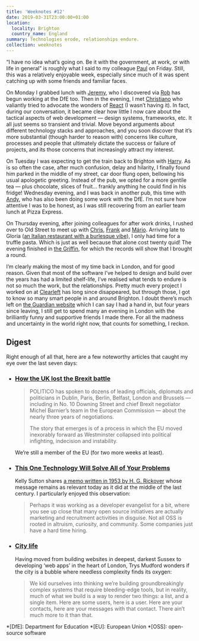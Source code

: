 ```yaml
---
title: 'Weeknotes #12'
date: 2019-03-31T23:00:00+01:00
location:
  locality: Brighton
  country_name: England
summary: Technologies erode, relationships endure.
collection: weeknotes
---
```

“I have no idea what’s going on. Be it with the government, at work, or with life in general” is roughly what I said to my colleague [Paul][1] on Friday. Still, this was a relatively enjoyable week, especially since much of it was spent catching up with some friends and familiar faces.

On Monday I grabbed lunch with [Jeremy][2], who I discovered via [Rob][3] has begun working at the DfE too. Then in the evening, I met [Christiano][4] who valiantly tried to advocate the wonders of [React][5] (I wasn’t having it). In fact, during our conversation, it became clear how little I now care about the tactical aspects of web development — design systems, frameworks, etc. It all just seems so transient and trivial. Move beyond arguments about different technology stacks and approaches, and you soon discover that it’s more substantial (though harder to reason with) concerns like culture, processes and people that ultimately dictate the success or failure of projects, and its those concerns that increasingly attract my interest.

On Tuesday I was expecting to get the train back to Brighton with [Harry][6]. As is so often the case, after much confusion, delay and hilarity, I finally found him parked in the middle of my street, car door flung open, bellowing his usual apologetic greeting. Instead of the pub, we opted for a more gentile tea — plus chocolate, slices of fruit… frankly anything he could find in his fridge! Wednesday evening, and I was back in another pub, this time with [Andy][7], who has also been doing some work with the DfE. I’m not sure how attentive I was to be honest, as I was still recovering from an earlier team lunch at Pizza Express.

On Thursday evening, after joining colleagues for after work drinks, I rushed over to Old Street to meet up with [Chris][8], [Frank][9] and [Mário][10]. Arriving late to Gloria ([an Italian restaurant with a burlesque vibe][11]), I only had time for a truffle pasta. Which is just as well because that alone cost twenty quid! The evening finished in [the Griffin][12], for which the records will show that I brought a round.

I’m clearly making the most of my time back in London, and for good reason. Given that most of the software I’ve helped to design and build over the years has had a limited shelf-life, I’ve realised what tends to endure is not so much the work, but the relationships. Pretty much every project I worked on at [Clearleft][13] has long since disappeared, but through those, I got to know so many smart people in and around Brighton. I doubt there’s much left on [the Guardian website][14] which I can say I had a hand in, but four years since leaving, I still get to spend many an evening in London with the brilliantly funny and supportive friends I made there. For all the madness and uncertainty in the world right now, that counts for something, I reckon.

## Digest

Right enough of all that, here are a few noteworthy articles that caught my eye over the last seven days:

* ### [How the UK lost the Brexit battle][15]

  > POLITICO has spoken to dozens of leading officials, diplomats and politicians in Dublin, Paris, Berlin, Belfast, London and Brussels — including in No. 10 Downing Street and chief Brexit negotiator Michel Barnier’s team in the European Commission — about the nearly three years of negotiations.
  >
  > The story that emerges is of a process in which the EU moved inexorably forward as Westminster collapsed into political infighting, indecision and instability.

  We’re still a member of the EU (for two more weeks at least).

* ### [This One Technology Will Solve All of Your Problems][16]

  Kelly Sutton shares [a memo written in 1953 by H. G. Rickover][17] whose message remains as relevant today as it did at the middle of the last century. I particularly enjoyed this observation:

  > Perhaps it was working as a developer evangelist for a bit, where you see up close that many open source initiatives are actually marketing and recruitment activities in disguise. Not all OSS is rooted in altruism, curiosity, and community. Some companies just have a hard time hiring.

* ### [City life][18]

  Having moved from building websites in deepest, darkest Sussex to developing ‘web apps’ in the heart of London, Trys Mudford wonders if the city is a bubble where needless complexity finds its oxygen:

  > We kid ourselves into thinking we’re building groundbreakingly complex systems that require bleeding-edge tools, but in reality, much of what we build is a way to render two things: a list, and a single item. Here are some users, here is a user. Here are your contacts, here are your messages with that contact. There ain’t much more to it than that.

[1]: https://www.paulrhayes.com
[2]: http://www.jeremyrosenberg.co.uk
[3]: http://www.robotperson.com
[4]: http://www.didoo.net
[5]: https://reactjs.org
[6]: https://www.brignull.com
[7]: http://byandyparker.com
[8]: https://twitter.com/c_p_pearson
[9]: http://www.tobefrank.co.uk
[10]: http://www.marioandrade.com
[11]: https://london.eater.com/2019/2/12/18220106/big-mamma-restaurants-london-gloria-shoreditch
[12]: http://the-griffin.com
[13]: https://clearleft.com
[14]: https://www.theguardian.com/uk
[15]: https://www.politico.eu/article/how-uk-lost-brexit-eu-negotiation/
[16]: https://kellysutton.com/2019/03/23/this-one-technology-will-solve-all-of-your-problems.html
[17]: http://ecolo.org/documents/documents_in_english/Rickover.pdf
[18]: https://www.trysmudford.com/blog/city-life/

*[DfE]: Department for Education
*[EU]: European Union
*[OSS]: open-source software
